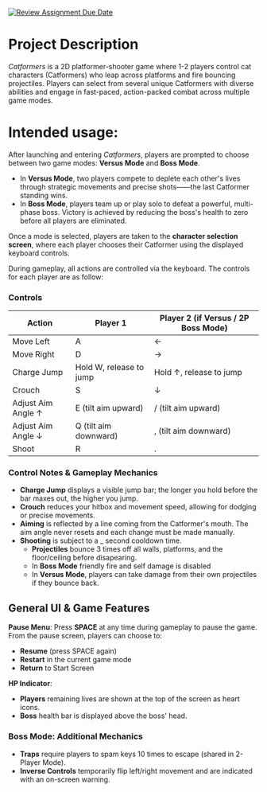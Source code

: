 [![Review Assignment Due Date](https://classroom.github.com/assets/deadline-readme-button-22041afd0340ce965d47ae6ef1cefeee28c7c493a6346c4f15d667ab976d596c.svg)](https://classroom.github.com/a/YxXKqIeT)
# Project Description

*Catformers* is a 2D platformer-shooter game where 1-2 players control cat characters (Catformers) who leap across platforms and fire bouncing projectiles. Players can select from several unique Catformers with diverse abilities and engage in fast-paced, action-packed combat across multiple game modes.

# Intended usage:

After launching and entering *Catformers*, players are prompted to choose between two game modes: **Versus Mode** and **Boss Mode**.

- In **Versus Mode**, two players compete to deplete each other's lives through strategic movements and precise shots——the last Catformer standing wins.
- In **Boss Mode**, players team up or play solo to defeat a powerful, multi-phase boss. Victory is achieved by reducing the boss's health to zero before all players are eliminated.

Once a mode is selected, players are taken to the **character selection screen**, where each player chooses their Catformer using the displayed keyboard controls.

During gameplay, all actions are controlled via the keyboard. The controls for each player are as follow:

### Controls

| Action                    | Player 1                   | Player 2 (if Versus / 2P Boss Mode) |
|---------------------------|----------------------------|-------------------------------------|
| Move Left                 | A                          | ←                                   |
| Move Right                | D                          | →                                   |
| Charge Jump               | Hold W, release to jump    | Hold ↑, release to jump             |
| Crouch                    | S                          | ↓                                   |
| Adjust Aim Angle ↑        | E (tilt aim upward)        | / (tilt aim upward)                 |
| Adjust Aim Angle ↓        | Q (tilt aim downward)      | , (tilt aim downward)               |
| Shoot                     | R                          | .                                   |

### Control Notes & Gameplay Mechanics

- **Charge Jump** displays a visible jump bar; the longer you hold before the bar maxes out, the higher you jump.
- **Crouch** reduces your hitbox and movement speed, allowing for dodging or precise movements.
- **Aiming** is reflected by a line coming from the Catformer's mouth. The aim angle never resets and each change must be made manually.
- **Shooting** is subject to a _ second cooldown time.
  - **Projectiles** bounce 3 times off all walls, platforms, and the floor/ceiling before disapearing.
  - In **Boss Mode** friendly fire and self damage is disabled
  - In **Versus Mode**, players can take damage from their own projectiles if they bounce back.

## General UI & Game Features

**Pause Menu**: Press **SPACE** at any time during gameplay to pause the game.
From the pause screen, players can choose to:
- **Resume** (press SPACE again)
- **Restart** in the current game mode
- **Return** to Start Screen

**HP Indicator**:
- **Players** remaining lives are shown at the top of the screen as heart icons.
- **Boss** health bar is displayed above the boss' head.

### Boss Mode: Additional Mechanics

- **Traps** require players to spam keys 10 times to escape (shared in 2-Player Mode).
- **Inverse Controls** temporarily flip left/right movement and are indicated with an on-screen warning.

